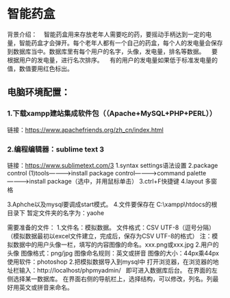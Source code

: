 # 智能药盒
背景介绍：
    智能药盒用来存放老年人需要吃的药，要摇动手柄达到一定的电量，智能药盒才会弹开。每个老年人都有一个自己的药盒，每个人的发电量会保存到数据库当中。数据库里有每个用户的名字，头像，发电量，排名等数据。
    要根据用户的发电量，进行名次排序。
    有的用户的发电量如果低于标准发电量的值，数值要用红色标出。
 
## 电脑环境配置：
### 1.下载xampp建站集成软件包（（Apache+MySQL+PHP+PERL））
 链接：https://www.apachefriends.org/zh_cn/index.html
### 2.编程编辑器：sublime text 3
链接：https://www.sublimetext.com/3
1.syntax settings语法设置
2.package control
(1)tools————>install package control————>command palette————>install package（选中，并用鼠标单击）
3.ctrl+F快捷键
4.layout 多窗格

3.Aphche以及mysql要调成start模式。
4.文件要保存在 C:\xampp\htdocs的根目录下
 暂定文件夹的名字为：yaohe
 
 需要准备的文件：
 1.文件名：模拟数据。
 文件格式：CSV UTF-8（逗号分隔）
 （模拟数据最初以excel文件建立，完成后，保存为CSV UTF-8的格式）
 注：模拟数据中的用户头像一栏，填写的内容图像的命名。xxx.png或xxx.jpg
 2.用户的头像
 图像格式：png/jpg
 图像命名规则：英文或拼音
 图像的大小：44px乘44px
 使用软件：photoshop
 2.把模拟数据导入到mysql中
 打开浏览器，在浏览器的地址栏输入：http://localhost/phpmyadmin/   即可进入数据库后台。
 在界面的左侧选择某一数据库。
 在界面右侧的导航栏上，选择结构，可以修改，列名。列最好用英文或拼音来命名。
 
